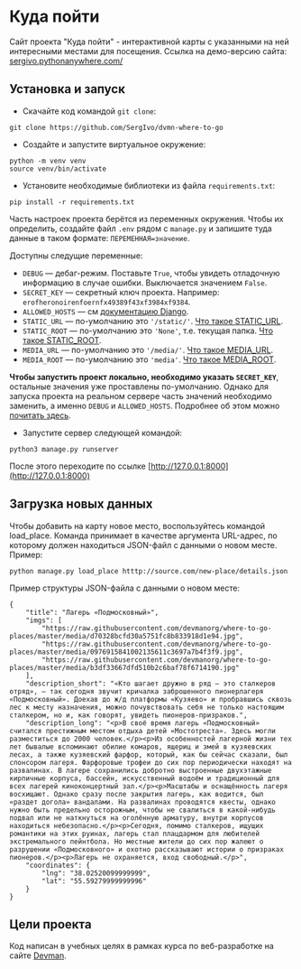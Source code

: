 # Куда пойти

Сайт проекта "Куда пойти" - интерактивной карты с указанными на ней интересными местами для посещения. Ссылка на демо-версию сайта: [sergivo.pythonanywhere.com/](https://sergivo.pythonanywhere.com/)

## Установка и запуск

- Скачайте код командой `git clone`:
```command line
git clone https://github.com/SergIvo/dvmn-where-to-go
```
- Создайте и запустите виртуальное окружение:
```command line
python -m venv venv
source venv/bin/activate
```
- Установите необходимые библиотеки из файла `requirements.txt`:
```command line
pip install -r requirements.txt
```
Часть настроек проекта берётся из переменных окружения. Чтобы их определить, создайте файл `.env` рядом с `manage.py` и запишите туда данные в таком формате: `ПЕРЕМЕННАЯ=значение`.

Доступны следущие переменные:
- `DEBUG` — дебаг-режим. Поставьте `True`, чтобы увидеть отладочную информацию в случае ошибки. Выключается значением `False`.
- `SECRET_KEY` — секретный ключ проекта. Например: `erofheronoirenfoernfx49389f43xf3984xf9384`.
- `ALLOWED_HOSTS` — см [документацию Django](https://docs.djangoproject.com/en/3.1/ref/settings/#allowed-hosts).
- `STATIC_URL` — по-умолчанию это `'/static/'`. [Что такое STATIC_URL](https://docs.djangoproject.com/en/3.0/ref/settings/#std:setting-STATIC_URL).
- `STATIC_ROOT` — по-умолчанию это `'None'`, т.е. текущая папка. [Что такое STATIC_ROOT](https://docs.djangoproject.com/en/3.0/ref/settings/#std:setting-STATIC_ROOT).
- `MEDIA_URL` — по-умолчанию это `'/media/'`. [Что такое MEDIA_URL](https://docs.djangoproject.com/en/3.0/ref/settings/#std:setting-MEDIA_URL).
- `MEDIA_ROOT` — по-умолчанию это `'media'`. [Что такое MEDIA_ROOT](https://docs.djangoproject.com/en/3.0/ref/settings/#std:setting-MEDIA_ROOT).

**Чтобы запустить проект локально, необходимо указать `SECRET_KEY`**, остальные значения уже проставлены по-умолчанию. Однако для запуска проекта на реальном сервере часть значений необходимо заменить, а именно
`DEBUG` и `ALLOWED_HOSTS`. Подробнее об этом можно [почитать здесь](https://docs.djangoproject.com/en/3.0/howto/deployment/checklist/).

- Запустите сервер следующей командой: 
```command line
python3 manage.py runserver
```

После этого переходите по ссылке [http://127.0.0.1:8000](http://127.0.0.1:8000)

## Загрузка новых данных

Чтобы добавить на карту новое место, воспользуйтесь командой load_place. Команда принимает в качестве аргумента URL-адрес, по которому должен находиться JSON-файл с данными о новом месте. Пример:
```command line
python manage.py load_place htttp://source.com/new-place/details.json
```
Пример структуры JSON-файла с данными о новом месте:
```
{
    "title": "Лагерь «Подмосковный»",
    "imgs": [
        "https://raw.githubusercontent.com/devmanorg/where-to-go-places/master/media/d70328bcfd30a5751fc8b833918d1e94.jpg",
        "https://raw.githubusercontent.com/devmanorg/where-to-go-places/master/media/0976915841002135611c3697a7b4f3f9.jpg",
        "https://raw.githubusercontent.com/devmanorg/where-to-go-places/master/media/b3df33667dfd510b2c6baf78f6714190.jpg"
    ],
    "description_short": "«Кто шагает дружно в ряд — это сталкеров отряд», — так сегодня звучит кричалка заброшенного пионерлагеря «Подмосковный». Доехав до ж/д платформы «Кузяево» и пробравшись сквозь лес к месту назначения, можно почувствовать себя не только настоящим сталкером, но и, как говорят, увидеть пионеров-призраков.",
    "description_long": "<p>В своё время лагерь «Подмосковный» считался престижным местом отдыха детей «Мостотреста». Здесь могли разместиться до 2000 человек.</p><p>Из особенностей лагерной жизни тех лет бывалые вспоминают обилие комаров, ящериц и змей в кузяевских лесах, а также кузяевский фарфор, который, как бы сейчас сказали, был спонсором лагеря. Фарфоровые трофеи до сих пор периодически находят на развалинах. В лагере сохранились добротно выстроенные двухэтажные кирпичные корпуса, бассейн, искусственный водоём и традиционный для всех лагерей киноконцертный зал.</p><p>Масштабы и оснащённость лагеря восхищают. Однако сразу после закрытия лагерь, как водится, был «раздет догола» вандалами. На развалинах проводятся квесты, однако нужно быть предельно осторожным, чтобы не свалиться в какой-нибудь подвал или не наткнуться на оголённую арматуру, внутри корпусов находиться небезопасно.</p><p>Сегодня, помимо сталкеров, ищущих романтики на этих руинах, лагерь стал плацдармом для любителей экстремального пейнтбола. Но местные жители до сих пор жалеют о разрушении «Подмосковного» и охотно рассказывают истории о призраках пионеров.</p><p>Лагерь не охраняется, вход свободный.</p>",
    "coordinates": {
        "lng": "38.02520099999999",
        "lat": "55.59279999999996"
    }
}
```

## Цели проекта

Код написан в учебных целях в рамках курса по веб-разработке на сайте [Devman](https://dvmn.org).
